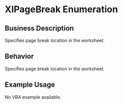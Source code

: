 # XlPageBreak Enumeration

## Business Description
Specifies page break location in the worksheet.

## Behavior
Specifies page break location in the worksheet.

## Example Usage
No VBA example available.